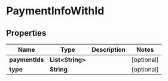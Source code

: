

# PaymentInfoWithId


## Properties

| Name | Type | Description | Notes |
|------------ | ------------- | ------------- | -------------|
|**paymentIds** | **List&lt;String&gt;** |  |  [optional] |
|**type** | **String** |  |  [optional] |



